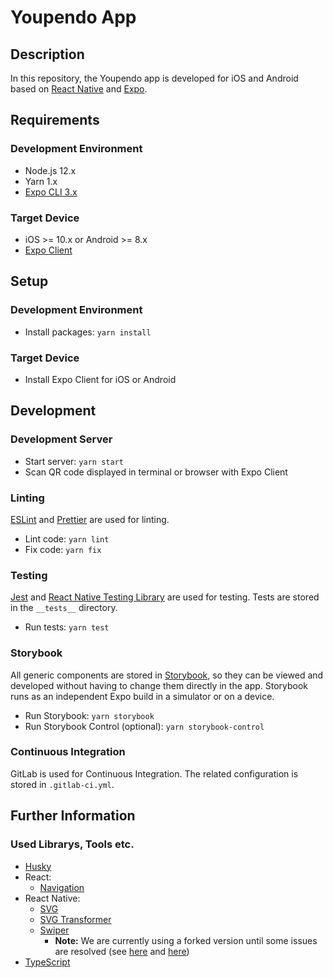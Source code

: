 Youpendo App
============

Description
-----------

In this repository, the Youpendo app is developed for iOS and Android based on [React Native][REACT_NATIVE] and [Expo][EXPO].


Requirements
------------

### Development Environment

* Node.js 12.x
* Yarn 1.x
* [Expo CLI 3.x][EXPO_CLI]

### Target Device

* iOS >= 10.x or Android >= 8.x
* [Expo Client][EXPO_CLIENT]


Setup
-----

### Development Environment

* Install packages: `yarn install`

### Target Device

* Install Expo Client for iOS or Android


Development
-----------

### Development Server

* Start server: `yarn start`
* Scan QR code displayed in terminal or browser with Expo Client

### Linting

[ESLint][ESLINT] and [Prettier][PRETTIER] are used for linting.

* Lint code: `yarn lint`
* Fix code: `yarn fix`

### Testing

[Jest][JEST] and [React Native Testing Library][REACT_NATIVE_TESTING_LIBRARY] are used for testing. Tests are stored in the `__tests__` directory.

* Run tests: `yarn test`

### Storybook

All generic components are stored in [Storybook][STORYBOOK], so they can be viewed and developed without having to change them directly in the app. Storybook runs as an independent Expo build in a simulator or on a device.

* Run Storybook: `yarn storybook`
* Run Storybook Control (optional): `yarn storybook-control`

### Continuous Integration

GitLab is used for Continuous Integration. The related configuration is stored in `.gitlab-ci.yml`.


Further Information
-------------------

### Used Librarys, Tools etc.

* [Husky][HUSKY]
* React:
  - [Navigation][REACT_NAVIGATION]
* React Native:
  - [SVG][REACT_NATIVE_SVG]
  - [SVG Transformer][REACT_NATIVE_SVG_TRANSFORMER]
  - [Swiper][REACT_NATIVE_SWIPER]
    - **Note:** We are currently using a forked version until some issues are resolved (see [here](https://github.com/leecade/react-native-swiper/pull/1091) and [here](https://github.com/leecade/react-native-swiper/issues/1034))
* [TypeScript][TYPESCRIPT]


[ESLINT]: https://eslint.org
[EXPO]: https://expo.io
[EXPO_CLI]: https://expo.io/tools#cli
[EXPO_CLIENT]: https://expo.io/tools#client
[HUSKY]: https://github.com/typicode/husky
[JEST]: https://jestjs.io
[PRETTIER]: https://prettier.io
[REACT_NATIVE]: https://facebook.github.io/react-native
[REACT_NATIVE_SVG]: https://github.com/react-native-community/react-native-svg
[REACT_NATIVE_SVG_TRANSFORMER]: https://github.com/kristerkari/react-native-svg-transformer
[REACT_NATIVE_SWIPER]: https://github.com/leecade/react-native-swiper
[REACT_NATIVE_TESTING_LIBRARY]: https://www.native-testing-library.com
[REACT_NAVIGATION]: https://reactnavigation.org
[STORYBOOK]: https://storybook.js.org
[TYPESCRIPT]: https://www.typescriptlang.org
